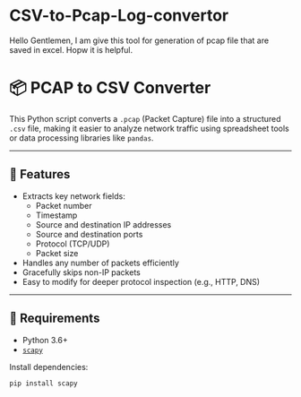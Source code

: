 # CSV-to-Pcap-Log-convertor
Hello Gentlemen, I am give this tool for generation of pcap file that are saved in excel. Hopw it is helpful.
# 📦 PCAP to CSV Converter

This Python script converts a `.pcap` (Packet Capture) file into a structured `.csv` file, making it easier to analyze network traffic using spreadsheet tools or data processing libraries like `pandas`.

---

## 🧰 Features

- Extracts key network fields:
  - Packet number
  - Timestamp
  - Source and destination IP addresses
  - Source and destination ports
  - Protocol (TCP/UDP)
  - Packet size
- Handles any number of packets efficiently
- Gracefully skips non-IP packets
- Easy to modify for deeper protocol inspection (e.g., HTTP, DNS)

---

## 🔧 Requirements

- Python 3.6+
- [`scapy`](https://pypi.org/project/scapy/)

Install dependencies:

```bash
pip install scapy
